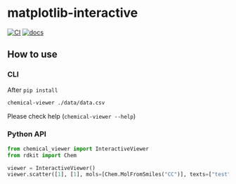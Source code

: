 # matplotlib-interactive

[![CI](https://github.com/yu9824/chemical-viewer/actions/workflows/CI.yaml/badge.svg)](https://github.com/yu9824/chemical-viewer/actions/workflows/CI.yaml)
[![docs](https://github.com/yu9824/chemical-viewer/actions/workflows/docs.yaml/badge.svg)](https://github.com/yu9824/chemical-viewer/actions/workflows/docs.yaml)
<!--
[![python_badge](https://img.shields.io/pypi/pyversions/chemical-viewer)](https://pypi.org/project/chemical-viewer/)
[![license_badge](https://img.shields.io/pypi/l/chemical-viewer)](https://pypi.org/project/chemical-viewer/)
[![PyPI version](https://badge.fury.io/py/chemical-viewer.svg)](https://pypi.org/project/chemical-viewer/)
[![Downloads](https://static.pepy.tech/badge/chemical-viewer)](https://pepy.tech/project/chemical-viewer)

[![Conda Version](https://img.shields.io/conda/vn/conda-forge/chemical-viewer.svg)](https://anaconda.org/conda-forge/chemical-viewer)
[![Conda Platforms](https://img.shields.io/conda/pn/conda-forge/chemical-viewer.svg)](https://anaconda.org/conda-forge/chemical-viewer)
-->

## How to use

### CLI

After `pip install`

```bash
chemical-viewer ./data/data.csv

```

Please check help (`chemical-viewer --help`)

### Python API

```python
from chemical_viewer import InteractiveViewer
from rdkit import Chem

viewer = InteractiveViewer()
viewer.scatter([1], [1], mols=[Chem.MolFromSmiles("CC")], texts=["test"])

```
